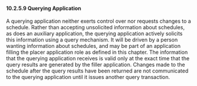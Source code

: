 #### 10.2.5.9 Querying Application

A querying application neither exerts control over nor requests changes to a schedule. Rather than accepting unsolicited information about schedules, as does an auxiliary application, the querying application actively solicits this information using a query mechanism. It will be driven by a person wanting information about schedules, and may be part of an application filling the placer application role as defined in this chapter. The information that the querying application receives is valid only at the exact time that the query results are generated by the filler application. Changes made to the schedule after the query results have been returned are not communicated to the querying application until it issues another query transaction.
